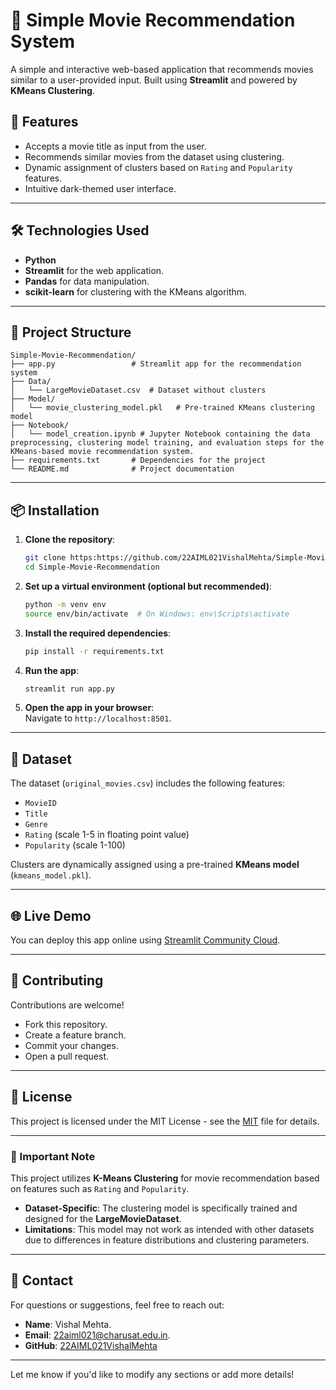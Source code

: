 # 🎥 Simple Movie Recommendation System  

A simple and interactive web-based application that recommends movies similar to a user-provided input. Built using **Streamlit** and powered by **KMeans Clustering**.  

## 🚀 Features  
- Accepts a movie title as input from the user.  
- Recommends similar movies from the dataset using clustering.  
- Dynamic assignment of clusters based on `Rating` and `Popularity` features.  
- Intuitive dark-themed user interface.  

---

## 🛠️ Technologies Used  
- **Python**  
- **Streamlit** for the web application.  
- **Pandas** for data manipulation.  
- **scikit-learn** for clustering with the KMeans algorithm.  

---

## 📁 Project Structure  
```
Simple-Movie-Recommendation/
├── app.py                 # Streamlit app for the recommendation system
├── Data/
│   └── LargeMovieDataset.csv  # Dataset without clusters
├── Model/
│   └── movie_clustering_model.pkl   # Pre-trained KMeans clustering model
├── Notebook/
│   └── model_creation.ipynb # Jupyter Notebook containing the data preprocessing, clustering model training, and evaluation steps for the KMeans-based movie recommendation system.
├── requirements.txt       # Dependencies for the project
└── README.md              # Project documentation
```

---

## 📦 Installation  

1. **Clone the repository**:  
   ```bash
   git clone https:https://github.com/22AIML021VishalMehta/Simple-Movie-Recommendation-System.git
   cd Simple-Movie-Recommendation
   ```

2. **Set up a virtual environment (optional but recommended)**:  
   ```bash
   python -m venv env
   source env/bin/activate  # On Windows: env\Scripts\activate
   ```

3. **Install the required dependencies**:  
   ```bash
   pip install -r requirements.txt
   ```

4. **Run the app**:  
   ```bash
   streamlit run app.py
   ```

5. **Open the app in your browser**:  
   Navigate to `http://localhost:8501`.

---

## 📂 Dataset  

The dataset (`original_movies.csv`) includes the following features:  
- `MovieID`  
- `Title`  
- `Genre`  
- `Rating` (scale 1-5 in floating point value)  
- `Popularity` (scale 1-100)  

Clusters are dynamically assigned using a pre-trained **KMeans model** (`kmeans_model.pkl`).  

---

## 🌐 Live Demo  
You can deploy this app online using [Streamlit Community Cloud](https://share.streamlit.io/).  

---

## 🤝 Contributing  
Contributions are welcome!  
- Fork this repository.  
- Create a feature branch.  
- Commit your changes.  
- Open a pull request.  

---

## 📜 License  
This project is licensed under the MIT License - see the [MIT](LICENSE) file for details.  

---

### 📌 Important Note  

This project utilizes **K-Means Clustering** for movie recommendation based on features such as `Rating` and `Popularity`.  

- **Dataset-Specific**: The clustering model is specifically trained and designed for the **LargeMovieDataset**.  
- **Limitations**: This model may not work as intended with other datasets due to differences in feature distributions and clustering parameters.  

---

## 💬 Contact  
For questions or suggestions, feel free to reach out:  
- **Name**: Vishal Mehta.  
- **Email**: 22aiml021@charusat.edu.in.  
- **GitHub**: [22AIML021VishalMehta](https://github.com/22AIML021VishalMehta)

---

Let me know if you'd like to modify any sections or add more details!

